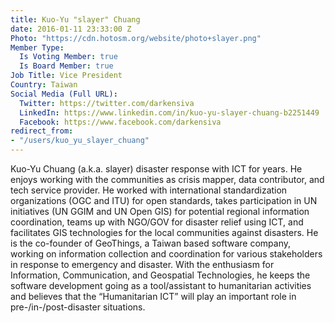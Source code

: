 ```yaml
---
title: Kuo-Yu "slayer" Chuang
date: 2016-01-11 23:33:00 Z
Photo: "https://cdn.hotosm.org/website/photo+slayer.png"
Member Type:
  Is Voting Member: true
  Is Board Member: true
Job Title: Vice President
Country: Taiwan
Social Media (Full URL):
  Twitter: https://twitter.com/darkensiva
  LinkedIn: https://www.linkedin.com/in/kuo-yu-slayer-chuang-b2251449
  Facebook: https://www.facebook.com/darkensiva
redirect_from:
- "/users/kuo_yu_slayer_chuang"
---
```


Kuo-Yu Chuang (a.k.a. slayer) disaster response with ICT for years. He enjoys working with the communities as crisis mapper, data contributor, and tech service provider. He worked with international standardization organizations (OGC and ITU) for open standards, takes participation in UN initiatives (UN GGIM and UN Open GIS) for potential regional information coordination, teams up with NGO/GOV for disaster relief using ICT, and facilitates GIS technologies for the local communities against disasters. He is the co-founder of GeoThings, a Taiwan based software company, working on information collection and coordination for various stakeholders in response to emergency and disaster. With the enthusiasm for Information, Communication, and Geospatial Technologies, he keeps the software development going as a tool/assistant to humanitarian activities and believes that the “Humanitarian ICT” will play an important role in pre-/in-/post-disaster situations.
